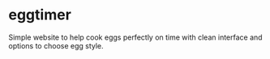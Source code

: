 # eggtimer
Simple website to help cook eggs perfectly on time with clean interface and options to choose egg style.

